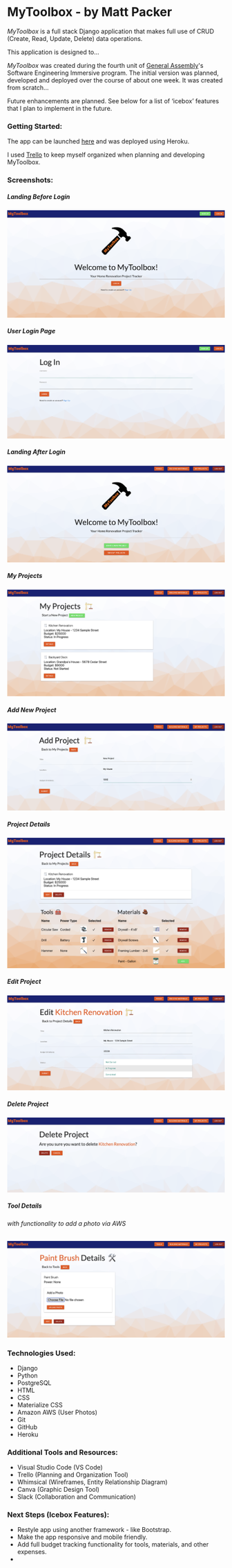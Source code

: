 # MyToolbox - by Matt Packer

*MyToolbox* is a full stack Django application that makes full use of CRUD (Create, Read, Update, Delete) data operations.

This application is designed to...

*MyToolbox* was created during the fourth unit of [General Assembly](https://www.generalassemb.ly)'s Software Engineering Immersive program. The initial version was planned, developed and deployed over the course of about one week. It was created from scratch...

Future enhancements are planned. See below for a list of ‘icebox’ features that I plan to implement in the future.


### Getting Started:
The app can be launched [here](https://mp-mytoolbox.herokuapp.com) and was deployed using Heroku.

I used [Trello](https://trello.com/b/G7p7wgEH/unit-4-mytoolbox#) to keep myself organized when planning and developing MyToolbox.


### Screenshots:

##### Landing Before Login
![Landing Page Before Login](main_app/static/images/ScreenShot_MyToolbox_1_Home.png)

##### User Login Page
![User Login Page](main_app/static/images/ScreenShot_MyToolBox_2_Login.png)

##### Landing After Login
![Landing Page After Login](main_app/static/images/ScreenShot_MyToolbox_3_AfterLoginLanding.png)

##### My Projects
![My Projects](main_app/static/images/ScreenShot_MyToolbox_4_MyProjects.png)

##### Add New Project
![Add New Project](main_app/static/images/ScreenShot_MyToolbox_5_AddNewProject.png)

##### Project Details
![Project Details](main_app/static/images/ScreenShot_MyToolbox_6_ProjectDetails.png)

##### Edit Project
![Edit Project](main_app/static/images/ScreenShot_MyToolbox_7_EditProject.png)

##### Delete Project
![Delete Project](main_app/static/images/ScreenShot_MyToolbox_8_DeleteProject.png)

##### Tool Details
###### with functionality to add a photo via AWS
![Tool Details](main_app/static/images/ScreenShot_MyToolbox_9_ToolDetailsAWS.png)

### Technologies Used:
* Django
* Python
* PostgreSQL
* HTML
* CSS
* Materialize CSS
* Amazon AWS (User Photos)
* Git
* GitHub
* Heroku


### Additional Tools and Resources:
* Visual Studio Code (VS Code)
* Trello (Planning and Organization Tool)
* Whimsical (Wireframes, Entity Relationship Diagram)
* Canva (Graphic Design Tool)
* Slack (Collaboration and Communication)


### Next Steps (Icebox Features):
* Restyle app using another framework - like Bootstrap.
* Make the app responsive and mobile friendly.
* Add full budget tracking functionality for tools, materials, and other expenses.
* 
